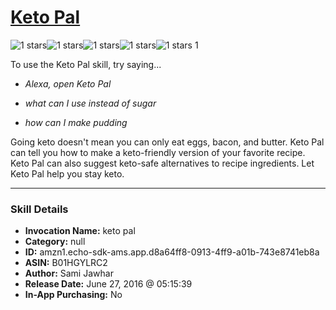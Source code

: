 # [Keto Pal](http://alexa.amazon.com/#skills/amzn1.echo-sdk-ams.app.d8a64ff8-0913-4ff9-a01b-743e8741eb8a)
![1 stars](../../images/ic_star_black_18dp_1x.png)![1 stars](../../images/ic_star_border_black_18dp_1x.png)![1 stars](../../images/ic_star_border_black_18dp_1x.png)![1 stars](../../images/ic_star_border_black_18dp_1x.png)![1 stars](../../images/ic_star_border_black_18dp_1x.png) 1

To use the Keto Pal skill, try saying...

* *Alexa, open Keto Pal*

* *what can I use instead of sugar*

* *how can I make pudding*

Going keto doesn't mean you can only eat eggs, bacon, and butter. Keto Pal can tell you how to make a keto-friendly version of your favorite recipe. Keto Pal can also suggest keto-safe alternatives to recipe ingredients. Let Keto Pal help you stay keto.

***

### Skill Details

* **Invocation Name:** keto pal
* **Category:** null
* **ID:** amzn1.echo-sdk-ams.app.d8a64ff8-0913-4ff9-a01b-743e8741eb8a
* **ASIN:** B01HGYLRC2
* **Author:** Sami Jawhar
* **Release Date:** June 27, 2016 @ 05:15:39
* **In-App Purchasing:** No
